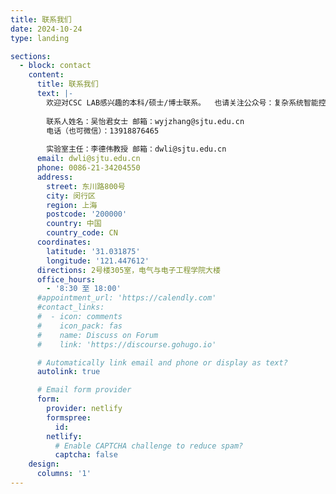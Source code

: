 ```yaml
---
title: 联系我们
date: 2024-10-24
type: landing

sections:
  - block: contact
    content:
      title: 联系我们
      text: |-
        欢迎对CSC LAB感兴趣的本科/硕士/博士联系。  也请关注公众号：复杂系统智能控制实验室 
        
        联系人姓名：吴怡君女士 邮箱：wyjzhang@sjtu.edu.cn
        电话（也可微信）：13918876465
        
        实验室主任：李德伟教授 邮箱：dwli@sjtu.edu.cn
      email: dwli@sjtu.edu.cn
      phone: 0086-21-34204550
      address:
        street: 东川路800号
        city: 闵行区
        region: 上海
        postcode: '200000'
        country: 中国
        country_code: CN
      coordinates:
        latitude: '31.031875'
        longitude: '121.447612'
      directions: 2号楼305室，电气与电子工程学院大楼
      office_hours:
        - '8:30 至 18:00'
      #appointment_url: 'https://calendly.com'
      #contact_links:
      #  - icon: comments
      #    icon_pack: fas
      #    name: Discuss on Forum
      #    link: 'https://discourse.gohugo.io'

      # Automatically link email and phone or display as text?
      autolink: true

      # Email form provider
      form:
        provider: netlify
        formspree:
          id:
        netlify:
          # Enable CAPTCHA challenge to reduce spam?
          captcha: false
    design:
      columns: '1'
---
```


